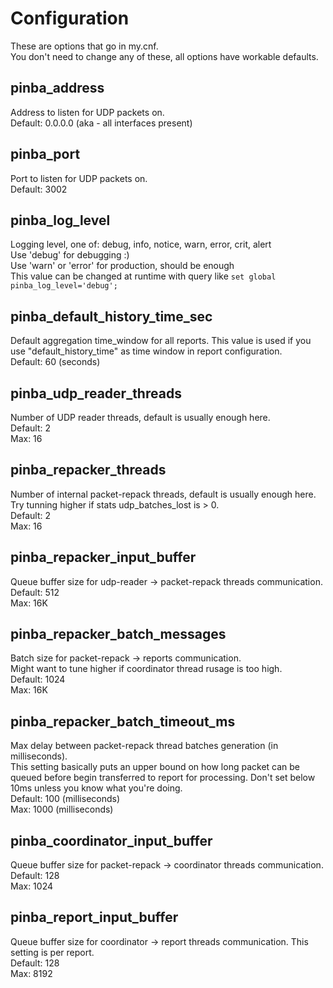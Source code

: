 Configuration
=============

These are options that go in my.cnf.<br>
You don't need to change any of these, all options have workable defaults.

## pinba_address

Address to listen for UDP packets on.<br>
Default: 0.0.0.0 (aka - all interfaces present)

## pinba_port
Port to listen for UDP packets on.<br>
Default: 3002

## pinba_log_level
Logging level, one of: debug, info, notice, warn, error, crit, alert<br>
Use 'debug' for debugging :)<br>
Use 'warn' or 'error' for production, should be enough <br>
This value can be changed at runtime with query like `set global pinba_log_level='debug';`

## pinba_default_history_time_sec
Default aggregation time_window for all reports. This value is used if you use "default_history_time" as time window in report configuration.<br>
Default: 60 (seconds)

## pinba_udp_reader_threads
Number of UDP reader threads, default is usually enough here.<br>
Default: 2<br>
Max: 16

## pinba_repacker_threads
Number of internal packet-repack threads, default is usually enough here.<br>
Try tunning higher if stats udp_batches_lost is > 0.<br>
Default: 2<br>
Max: 16

## pinba_repacker_input_buffer
Queue buffer size for udp-reader -> packet-repack threads communication.<br>
Default: 512<br>
Max: 16K

## pinba_repacker_batch_messages
Batch size for packet-repack -> reports communication.<br>
Might want to tune higher if coordinator thread rusage is too high.<br>
Default: 1024<br>
Max: 16K

## pinba_repacker_batch_timeout_ms
Max delay between packet-repack thread batches generation (in milliseconds).<br>
This setting basically puts an upper bound on how long packet can be queued before begin transferred to report for processing. Don't set below 10ms unless you know what you're doing.<br>
Default: 100 (milliseconds)<br>
Max: 1000 (milliseconds)

## pinba_coordinator_input_buffer
Queue buffer size for packet-repack -> coordinator threads communication.<br>
Default: 128<br>
Max: 1024

## pinba_report_input_buffer
Queue buffer size for coordinator -> report threads communication. This setting is per report.<br>
Default: 128<br>
Max: 8192
